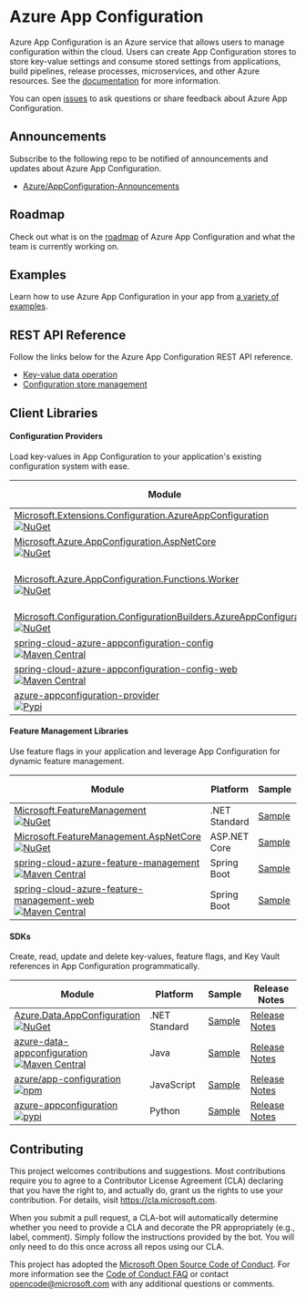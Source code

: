 # Azure App Configuration

Azure App Configuration is an Azure service that allows users to manage configuration within the cloud. Users can create App Configuration stores to store key-value settings and consume stored settings from applications, build pipelines, release processes, microservices, and other Azure resources. See the [documentation](https://aka.ms/AzureAppConfiguration) for more information.

You can open [issues](https://github.com/Azure/AppConfiguration/issues?utf8=%E2%9C%93&q=is%3Aissue) to ask questions or share feedback about Azure App Configuration.

## Announcements
Subscribe to the following repo to be notified of announcements and updates about Azure App Configuration.
  * [Azure/AppConfiguration-Announcements](https://github.com/Azure/AppConfiguration-Announcements)

## Roadmap
Check out what is on the [roadmap](https://github.com/Azure/AppConfiguration/projects/1) of Azure App Configuration and what the team is currently working on.

## Examples
Learn how to use Azure App Configuration in your app from [a variety of examples](./examples/README.md).

## REST API Reference

Follow the links below for the Azure App Configuration REST API reference.
  * [Key-value data operation](https://docs.microsoft.com/azure/azure-app-configuration/rest-api)
  * [Configuration store management](https://docs.microsoft.com/rest/api/appconfiguration/)

## Client Libraries

#### Configuration Providers

Load key-values in App Configuration to your application's existing configuration system with ease.

Module | Platform | Sample | Release Notes
------ | -------- | ------ | -------------
[Microsoft.Extensions.Configuration.AzureAppConfiguration](https://github.com/Azure/AppConfiguration-DotnetProvider)<br/>[![NuGet](https://img.shields.io/nuget/v/Microsoft.Extensions.Configuration.AzureAppConfiguration.svg?color=blue)](https://www.nuget.org/packages/Microsoft.Extensions.Configuration.AzureAppConfiguration/) | .NET Standard | [Sample](https://github.com/Azure/AppConfiguration/tree/main/examples/DotNetCore) | [Release Notes](https://github.com/Azure/AppConfiguration/blob/main/releaseNotes/MicrosoftExtensionsConfigurationAzureAppConfiguration.md)
[Microsoft.Azure.AppConfiguration.AspNetCore](https://github.com/Azure/AppConfiguration-DotnetProvider)<br/>[![NuGet](https://img.shields.io/nuget/v/Microsoft.Azure.AppConfiguration.AspNetCore.svg?color=blue)](https://www.nuget.org/packages/Microsoft.Azure.AppConfiguration.AspNetCore/) | ASP&#46;NET Core | [Sample](https://github.com/Azure/AppConfiguration/tree/main/examples/DotNetCore) | [Release Notes](https://github.com/Azure/AppConfiguration/blob/main/releaseNotes/MicrosoftAzureAppConfigurationAspNetCore.md)
[Microsoft.Azure.AppConfiguration.Functions.Worker](https://github.com/Azure/AppConfiguration-DotnetProvider)<br/>[![NuGet](https://img.shields.io/nuget/v/Microsoft.Azure.AppConfiguration.Functions.Worker.svg?color=blue)](https://www.nuget.org/packages/Microsoft.Azure.AppConfiguration.Functions.Worker/) | Azure Functions<br/>(Isolated process) | [Sample](https://github.com/Azure/AppConfiguration/tree/main/examples/DotNetCore/AzureFunction/FunctionAppIsolatedMode) | [Release Notes](https://github.com/Azure/AppConfiguration/blob/main/releaseNotes/MicrosoftAzureAppConfigurationFunctionsWorker.md)
[Microsoft.Configuration.ConfigurationBuilders.AzureAppConfiguration](https://github.com/aspnet/MicrosoftConfigurationBuilders/tree/main/src/AzureAppConfig)<br/>[![NuGet](https://img.shields.io/nuget/v/Microsoft.Configuration.ConfigurationBuilders.AzureAppConfiguration.svg?color=blue)](https://www.nuget.org/packages/Microsoft.Configuration.ConfigurationBuilders.AzureAppConfiguration/) | .NET Framework | [Sample](https://github.com/Azure/AppConfiguration/tree/main/examples/DotNetFramework/WebDemo) | [Release Notes](https://github.com/aspnet/MicrosoftConfigurationBuilders/releases)
[spring-cloud-azure-appconfiguration-config](https://github.com/Azure/azure-sdk-for-java/tree/main/sdk/appconfiguration/azure-spring-cloud-appconfiguration-config)<br/>[![Maven Central](https://img.shields.io/maven-central/v/com.azure.spring/azure-spring-cloud-appconfiguration-config.svg?color=blue)](https://search.maven.org/artifact/com.azure.spring/azure-spring-cloud-appconfiguration-config) | Spring Boot | [Sample](https://github.com/Azure-Samples/azure-spring-boot-samples/tree/main/appconfiguration/azure-appconfiguration-sample) | [Release Notes](https://github.com/Azure/AppConfiguration/blob/main/releaseNotes/SpringCloudAzureAppConfigurationConfig.md)
[spring-cloud-azure-appconfiguration-config-web](https://github.com/Azure/azure-sdk-for-java/tree/main/sdk/appconfiguration/azure-spring-cloud-appconfiguration-config-web)<br/>[![Maven Central](https://img.shields.io/maven-central/v/com.azure.spring/azure-spring-cloud-appconfiguration-config-web.svg?color=blue)](https://search.maven.org/artifact/com.azure.spring/azure-spring-cloud-appconfiguration-config-web) | Spring Boot | [Sample](https://github.com/Azure-Samples/azure-spring-boot-samples/tree/main/appconfiguration/azure-appconfiguration-sample) | [Release Notes](https://github.com/Azure/AppConfiguration/blob/main/releaseNotes/SpringCloudAzureAppConfigurationConfig.md)
[azure-appconfiguration-provider](https://github.com/Azure/azure-sdk-for-python/tree/main/sdk/appconfiguration/azure-appconfiguration-provider)<br/>[![Pypi](https://img.shields.io/pypi/v/azure-appconfiguration-provider.svg?color=blue)](https://pypi.org/project/azure-appconfiguration-provider/) | Python | [Sample](https://github.com/Azure/azure-sdk-for-python/tree/main/sdk/appconfiguration/azure-appconfiguration-provider/samples) | [Release Notes](https://github.com/Azure/AppConfiguration/blob/main/releaseNotes/AzureAppConfigurationProviderPython.md)

#### Feature Management Libraries

Use feature flags in your application and leverage App Configuration for dynamic feature management.

Module | Platform | Sample | Release Notes
------ | -------- | ------ | -------------
[Microsoft.FeatureManagement](https://github.com/microsoft/FeatureManagement-Dotnet)<br/>[![NuGet](https://img.shields.io/nuget/v/Microsoft.FeatureManagement.svg?color=blue)](https://www.nuget.org/packages/Microsoft.FeatureManagement)| .NET Standard | [Sample](https://github.com/microsoft/FeatureManagement-Dotnet/tree/main/examples) | [Release Notes](https://github.com/Azure/AppConfiguration/blob/main/releaseNotes/Microsoft.Featuremanagement.md)
[Microsoft.FeatureManagement.AspNetCore](https://github.com/microsoft/FeatureManagement-Dotnet)<br/>[![NuGet](https://img.shields.io/nuget/v/Microsoft.FeatureManagement.AspNetCore.svg?color=blue)](https://www.nuget.org/packages/Microsoft.FeatureManagement.AspNetCore) | ASP&#46;NET Core | [Sample](https://github.com/microsoft/FeatureManagement-Dotnet/tree/main/examples) | [Release Notes](https://github.com/Azure/AppConfiguration/blob/main/releaseNotes/Microsoft.Featuremanagement.md)
[spring-cloud-azure-feature-management](https://github.com/Azure/azure-sdk-for-java/tree/main/sdk/appconfiguration/azure-spring-cloud-feature-management)<br/>[![Maven Central](https://img.shields.io/maven-central/v/com.azure.spring/azure-spring-cloud-feature-management.svg?color=blue)](https://search.maven.org/artifact/com.azure.spring/azure-spring-cloud-feature-management) | Spring Boot | [Sample](https://github.com/Azure-Samples/azure-spring-boot-samples/tree/main/appconfiguration/feature-management-sample) | [Release Notes](https://github.com/Azure/AppConfiguration/blob/main/releaseNotes/SpringCloudAzureAppFeatureManagement.md)
[spring-cloud-azure-feature-management-web](https://github.com/Azure/azure-sdk-for-java/tree/main/sdk/appconfiguration/azure-spring-cloud-feature-management-web)<br/>[![Maven Central](https://img.shields.io/maven-central/v/com.azure.spring/azure-spring-cloud-feature-management-web.svg?color=blue)](https://search.maven.org/artifact/com.azure.spring/azure-spring-cloud-feature-management-web) | Spring Boot | [Sample](https://github.com/Azure-Samples/azure-spring-boot-samples/tree/main/appconfiguration/feature-management-web-sample) | [Release Notes](https://github.com/Azure/AppConfiguration/blob/main/releaseNotes/SpringCloudAzureAppFeatureManagement.md)

#### SDKs

Create, read, update and delete key-values, feature flags, and Key Vault references in App Configuration programmatically.

Module | Platform | Sample | Release Notes
------ | -------- | ------ | -------------
[Azure.Data.AppConfiguration](https://github.com/Azure/azure-sdk-for-net/tree/main/sdk/appconfiguration/Azure.Data.AppConfiguration)<br/>[![NuGet](https://img.shields.io/nuget/v/Azure.Data.AppConfiguration.svg?color=blue)](https://www.nuget.org/packages/Azure.Data.AppConfiguration/) | .NET Standard| [Sample](https://github.com/Azure/azure-sdk-for-net/tree/main/sdk/appconfiguration/Azure.Data.AppConfiguration/samples) | [Release Notes](https://github.com/Azure/azure-sdk-for-net/blob/main/sdk/appconfiguration/Azure.Data.AppConfiguration/CHANGELOG.md)
[azure-data-appconfiguration](https://github.com/Azure/azure-sdk-for-java/tree/main/sdk/appconfiguration/azure-data-appconfiguration)<br/>[![Maven Central](https://img.shields.io/maven-central/v/com.azure/azure-data-appconfiguration.svg?color=blue)](https://search.maven.org/artifact/com.azure/azure-data-appconfiguration) | Java | [Sample](https://github.com/Azure/azure-sdk-for-java/tree/main/sdk/appconfiguration/azure-data-appconfiguration/src/samples) | [Release Notes](https://github.com/Azure/azure-sdk-for-java/blob/main/sdk/appconfiguration/azure-data-appconfiguration/CHANGELOG.md)
[azure/app-configuration](https://github.com/Azure/azure-sdk-for-js/tree/main/sdk/appconfiguration/app-configuration)<br/>[![npm](https://img.shields.io/npm/v/@azure/app-configuration.svg?color=blue)](https://www.npmjs.com/package/@azure/app-configuration) | JavaScript | [Sample](https://github.com/Azure/azure-sdk-for-js/tree/main/sdk/appconfiguration/app-configuration/samples) | [Release Notes](https://github.com/Azure/azure-sdk-for-js/blob/main/sdk/appconfiguration/app-configuration/CHANGELOG.md)
[azure-appconfiguration](https://github.com/Azure/azure-sdk-for-python/tree/main/sdk/appconfiguration/azure-appconfiguration)<br/>[![pypi](https://img.shields.io/pypi/v/azure-appconfiguration.svg?color=blue)](https://pypi.org/project/azure-appconfiguration/) | Python | [Sample](https://github.com/Azure/azure-sdk-for-python/tree/main/sdk/appconfiguration/azure-appconfiguration/samples) | [Release Notes](https://github.com/Azure/azure-sdk-for-python/blob/main/sdk/appconfiguration/azure-appconfiguration/CHANGELOG.md)

## Contributing

This project welcomes contributions and suggestions.  Most contributions require you to agree to a
Contributor License Agreement (CLA) declaring that you have the right to, and actually do, grant us
the rights to use your contribution. For details, visit https://cla.microsoft.com.

When you submit a pull request, a CLA-bot will automatically determine whether you need to provide
a CLA and decorate the PR appropriately (e.g., label, comment). Simply follow the instructions
provided by the bot. You will only need to do this once across all repos using our CLA.

This project has adopted the [Microsoft Open Source Code of Conduct](https://opensource.microsoft.com/codeofconduct/).
For more information see the [Code of Conduct FAQ](https://opensource.microsoft.com/codeofconduct/faq/) or
contact [opencode@microsoft.com](mailto:opencode@microsoft.com) with any additional questions or comments.
